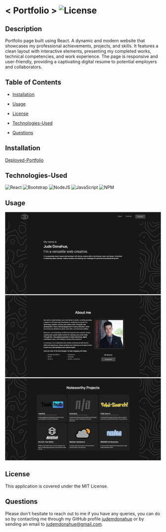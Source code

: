 # < Portfolio > ![License](https://img.shields.io/static/v1?label=license&message=MIT&color=yellowgreen) 


## Description
Portfolio page built using React. A dynamic and modern website that showcases my professional achievements, projects, and skills. It features a clean layout with interactive elements, presenting my completed works, technical competencies, and work experience. The page is responsive and user-friendly, providing a captivating digital resume to potential employers and collaborators.

## Table of Contents

- [Installation](#Installation)

- [Usage](#Usage)

- [License](#License)

- [Technologies-Used](#Technologies-Used)

- [Questions](#Questions)

## Installation
[Deployed-Portfolio](https://judemdonahue.github.io/REACT-portfolio/)

## Technologies-Used
![React](https://img.shields.io/badge/react-%2320232a.svg?style=for-the-badge&logo=react&logoColor=%2361DAFB)
![Bootstrap](https://img.shields.io/badge/bootstrap-%238511FA.svg?style=for-the-badge&logo=bootstrap&logoColor=white)
![NodeJS](https://img.shields.io/badge/node.js-6DA55F?style=for-the-badge&logo=node.js&logoColor=white)
![JavaScript](https://img.shields.io/badge/javascript-%23323330.svg?style=for-the-badge&logo=javascript&logoColor=%23F7DF1E)
![NPM](https://img.shields.io/badge/NPM-%23CB3837.svg?style=for-the-badge&logo=npm&logoColor=white)

## Usage
![Portfolio-Intro](./src/images/Portfolio-Intro.png)
![Portfolio-About](./src/images/Portfolio-About.png)
![Portfolio-Projects](./src/images/Portfolio-Projects.png)

## License
This application is covered under the MIT License.

## Questions
Please don't hesitate to reach out to me if you have any queries, you can do so by contacting me through my GitHub profile [judemdonahue](https://github.com/judemdonahue) or by sending an email to judemdonahue@gmail.com.

